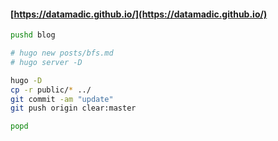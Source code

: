 #### [https://datamadic.github.io/](https://datamadic.github.io/)

```sh
pushd blog

# hugo new posts/bfs.md
# hugo server -D

hugo -D
cp -r public/* ../
git commit -am "update"
git push origin clear:master

popd
```
